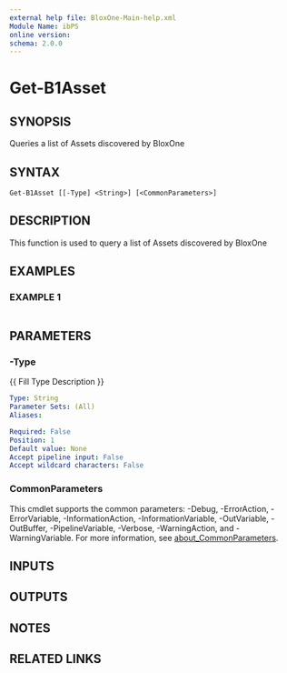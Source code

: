 ```yaml
---
external help file: BloxOne-Main-help.xml
Module Name: ibPS
online version:
schema: 2.0.0
---
```


# Get-B1Asset

## SYNOPSIS
Queries a list of Assets discovered by BloxOne

## SYNTAX

```
Get-B1Asset [[-Type] <String>] [<CommonParameters>]
```

## DESCRIPTION
This function is used to query a list of Assets discovered by BloxOne

## EXAMPLES

### EXAMPLE 1
```powershell

```

## PARAMETERS

### -Type
{{ Fill Type Description }}

```yaml
Type: String
Parameter Sets: (All)
Aliases:

Required: False
Position: 1
Default value: None
Accept pipeline input: False
Accept wildcard characters: False
```

### CommonParameters
This cmdlet supports the common parameters: -Debug, -ErrorAction, -ErrorVariable, -InformationAction, -InformationVariable, -OutVariable, -OutBuffer, -PipelineVariable, -Verbose, -WarningAction, and -WarningVariable. For more information, see [about_CommonParameters](http://go.microsoft.com/fwlink/?LinkID=113216).

## INPUTS

## OUTPUTS

## NOTES

## RELATED LINKS
